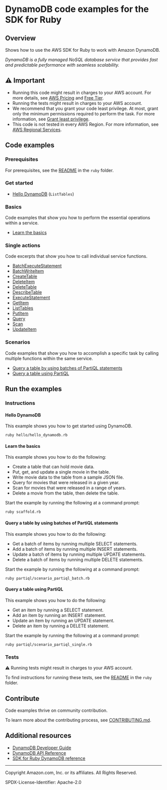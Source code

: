# DynamoDB code examples for the SDK for Ruby

## Overview

Shows how to use the AWS SDK for Ruby to work with Amazon DynamoDB.

<!--custom.overview.start-->
<!--custom.overview.end-->

_DynamoDB is a fully managed NoSQL database service that provides fast and predictable performance with seamless scalability._

## ⚠ Important

* Running this code might result in charges to your AWS account. For more details, see [AWS Pricing](https://aws.amazon.com/pricing/) and [Free Tier](https://aws.amazon.com/free/).
* Running the tests might result in charges to your AWS account.
* We recommend that you grant your code least privilege. At most, grant only the minimum permissions required to perform the task. For more information, see [Grant least privilege](https://docs.aws.amazon.com/IAM/latest/UserGuide/best-practices.html#grant-least-privilege).
* This code is not tested in every AWS Region. For more information, see [AWS Regional Services](https://aws.amazon.com/about-aws/global-infrastructure/regional-product-services).

<!--custom.important.start-->
<!--custom.important.end-->

## Code examples

### Prerequisites

For prerequisites, see the [README](../../README.md#Prerequisites) in the `ruby` folder.


<!--custom.prerequisites.start-->
<!--custom.prerequisites.end-->

### Get started

- [Hello DynamoDB](hello/hello_dynamodb.rb#L4) (`ListTables`)


### Basics

Code examples that show you how to perform the essential operations within a service.

- [Learn the basics](scaffold.rb)


### Single actions

Code excerpts that show you how to call individual service functions.

- [BatchExecuteStatement](partiql/partiql_batch.rb#L22)
- [BatchWriteItem](scaffold.rb#L81)
- [CreateTable](scaffold.rb#L53)
- [DeleteItem](basics/dynamodb_basics.rb#L129)
- [DeleteTable](scaffold.rb#L108)
- [DescribeTable](scaffold.rb#L34)
- [ExecuteStatement](partiql/partiql_single.rb#L22)
- [GetItem](basics/dynamodb_basics.rb#L40)
- [ListTables](scaffold.rb#L34)
- [PutItem](basics/dynamodb_basics.rb#L21)
- [Query](basics/dynamodb_basics.rb#L75)
- [Scan](basics/dynamodb_basics.rb#L95)
- [UpdateItem](basics/dynamodb_basics.rb#L55)

### Scenarios

Code examples that show you how to accomplish a specific task by calling multiple
functions within the same service.

- [Query a table by using batches of PartiQL statements](partiql/scenario_partiql_batch.rb)
- [Query a table using PartiQL](partiql/scenario_partiql_single.rb)


<!--custom.examples.start-->
<!--custom.examples.end-->

## Run the examples

### Instructions


<!--custom.instructions.start-->
<!--custom.instructions.end-->

#### Hello DynamoDB

This example shows you how to get started using DynamoDB.

```
ruby hello/hello_dynamodb.rb
```

#### Learn the basics

This example shows you how to do the following:

- Create a table that can hold movie data.
- Put, get, and update a single movie in the table.
- Write movie data to the table from a sample JSON file.
- Query for movies that were released in a given year.
- Scan for movies that were released in a range of years.
- Delete a movie from the table, then delete the table.

<!--custom.basic_prereqs.dynamodb_Scenario_GettingStartedMovies.start-->
<!--custom.basic_prereqs.dynamodb_Scenario_GettingStartedMovies.end-->

Start the example by running the following at a command prompt:

```
ruby scaffold.rb
```

<!--custom.basics.dynamodb_Scenario_GettingStartedMovies.start-->
<!--custom.basics.dynamodb_Scenario_GettingStartedMovies.end-->


#### Query a table by using batches of PartiQL statements

This example shows you how to do the following:

- Get a batch of items by running multiple SELECT statements.
- Add a batch of items by running multiple INSERT statements.
- Update a batch of items by running multiple UPDATE statements.
- Delete a batch of items by running multiple DELETE statements.

<!--custom.scenario_prereqs.dynamodb_Scenario_PartiQLBatch.start-->
<!--custom.scenario_prereqs.dynamodb_Scenario_PartiQLBatch.end-->

Start the example by running the following at a command prompt:

```
ruby partiql/scenario_partiql_batch.rb
```

<!--custom.scenarios.dynamodb_Scenario_PartiQLBatch.start-->
<!--custom.scenarios.dynamodb_Scenario_PartiQLBatch.end-->

#### Query a table using PartiQL

This example shows you how to do the following:

- Get an item by running a SELECT statement.
- Add an item by running an INSERT statement.
- Update an item by running an UPDATE statement.
- Delete an item by running a DELETE statement.

<!--custom.scenario_prereqs.dynamodb_Scenario_PartiQLSingle.start-->
<!--custom.scenario_prereqs.dynamodb_Scenario_PartiQLSingle.end-->

Start the example by running the following at a command prompt:

```
ruby partiql/scenario_partiql_single.rb
```

<!--custom.scenarios.dynamodb_Scenario_PartiQLSingle.start-->
<!--custom.scenarios.dynamodb_Scenario_PartiQLSingle.end-->

### Tests

⚠ Running tests might result in charges to your AWS account.


To find instructions for running these tests, see the [README](../../README.md#Tests)
in the `ruby` folder.



<!--custom.tests.start-->

## Contribute
Code examples thrive on community contribution.

To learn more about the contributing process, see [CONTRIBUTING.md](../../../CONTRIBUTING.md).
<!--custom.tests.end-->

## Additional resources

- [DynamoDB Developer Guide](https://docs.aws.amazon.com/amazondynamodb/latest/developerguide/Introduction.html)
- [DynamoDB API Reference](https://docs.aws.amazon.com/amazondynamodb/latest/APIReference/Welcome.html)
- [SDK for Ruby DynamoDB reference](https://docs.aws.amazon.com/sdk-for-ruby/v3/api/Aws/Dynamodb.html)

<!--custom.resources.start-->
<!--custom.resources.end-->

---

Copyright Amazon.com, Inc. or its affiliates. All Rights Reserved.

SPDX-License-Identifier: Apache-2.0
